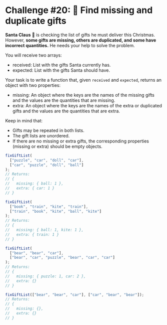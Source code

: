 # Challenge #20: 🎁 Find missing and duplicate gifts

**Santa Claus** 🎅 is checking the list of gifts he must deliver this Christmas. However, **some gifts are missing, others are duplicated, and some have incorrect quantities.** He needs your help to solve the problem.

You will receive two arrays:

- received: List with the gifts Santa currently has.
- expected: List with the gifts Santa should have.

Your task is to write a function that, given `received` and `expected`, returns an object with two properties:

- missing: An object where the keys are the names of the missing gifts and the values are the quantities that are missing.
- extra: An object where the keys are the names of the extra or duplicated gifts and the values are the quantities that are extra.

Keep in mind that:

- Gifts may be repeated in both lists.
- The gift lists are unordered.
- If there are no missing or extra gifts, the corresponding properties (missing or extra) should be empty objects.

```javascript
fixGiftList(
  ["puzzle", "car", "doll", "car"],
  ["car", "puzzle", "doll", "ball"]
);
// Returns:
// {
//   missing: { ball: 1 },
//   extra: { car: 1 }
// }

fixGiftList(
  ["book", "train", "kite", "train"],
  ["train", "book", "kite", "ball", "kite"]
);
// Returns:
// {
//   missing: { ball: 1, kite: 1 },
//   extra: { train: 1 }
// }

fixGiftList(
  ["bear", "bear", "car"],
  ["bear", "car", "puzzle", "bear", "car", "car"]
);
// Returns:
// {
//   missing: { puzzle: 1, car: 2 },
//   extra: {}
// }

fixGiftList(["bear", "bear", "car"], ["car", "bear", "bear"]);
// Returns:
// {
//   missing: {},
//   extra: {}
// }
```
